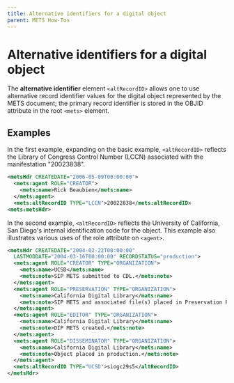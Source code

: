 ```yaml
---
title: Alternative identifiers for a digital object
parent: METS How-Tos
---
```

# Alternative identifiers for a digital object

The **alternative identifier** element `<altRecordID>` allows one to use alternative record identifier values for the digital object represented by the METS document; the primary record identifier is stored in the OBJID attribute in the root `<mets>` element.

## Examples

In the first example, expanding on the basic example, `<altRecordID>` reflects the Library of Congress Control Number (LCCN) associated with the manifestation "20023838".

```xml
<metsHdr CREATEDATE="2006-05-09T00:00:00">
  <mets:agent ROLE="CREATOR">
    <mets:name>Rick Beaubien</mets:name>
  </mets:agent>
  <mets:altRecordID TYPE="LCCN">20022838</mets:altRecordID>
<mets:metsHdr>
```

In the second example, `<altRecordID>` reflects the University of California, San Diego's internal identification code for the object. This example also illustrates various uses of the role attribute on `<agent>`.

```xml
<metsHdr CREATEDATE="2004-02-22T00:00:00"
  LASTMODDATE="2004-03-16T00:00:00" RECORDSTATUS="production">
  <mets:agent ROLE="CREATOR" TYPE="ORGANIZATION">
    <mets:name>UCSD</mets:name>
    <mets:note>SIP METS submitted to CDL.</mets:note>
  </mets:agent>
  <mets:agent ROLE="PRESERVATION" TYPE="ORGANIZATION">
    <mets:name>California Digital Library</mats:name>
    <mets:note>SIP METS and associated file(s) placed in Preservation Repository.</mets:note>
  </mets:agent>
  <mets:agent ROLE="EDITOR" TYPE="ORGANIZATION">
    <mets:name>California Digital Library</mets:name>
    <mets:note>DIP METS created.</mets:note>
  </mets:agent>
  <mets:agent ROLE="DISSEMINATOR" TYPE="ORGANIZATION">
    <mets:name>California Digital Library</mets:name>
    <mets:note>Object placed in production.</mets:note>
  </mets:agent>
  <mets:altRecordID TYPE="UCSD">siogc29s5</altRecordID>
</metsHdr>
```
